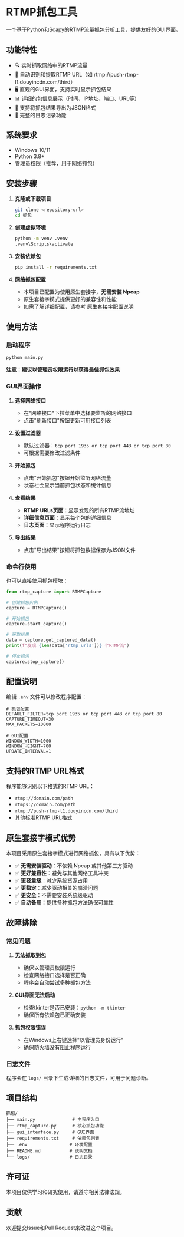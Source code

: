 # RTMP抓包工具

一个基于Python和Scapy的RTMP流量抓包分析工具，提供友好的GUI界面。

## 功能特性

- 🔍 实时抓取网络中的RTMP流量
- 🎯 自动识别和提取RTMP URL（如 rtmp://push-rtmp-l1.douyincdn.com/third）
- 🖥️ 直观的GUI界面，支持实时显示抓包结果
- 📊 详细的包信息展示（时间、IP地址、端口、URL等）
- 💾 支持将抓包结果导出为JSON格式
- 📝 完整的日志记录功能

## 系统要求

- Windows 10/11
- Python 3.8+
- 管理员权限（推荐，用于网络抓包）

## 安装步骤

1. **克隆或下载项目**
   ```bash
   git clone <repository-url>
   cd 抓包
   ```

2. **创建虚拟环境**
   ```bash
   python -m venv .venv
   .venv\Scripts\activate
   ```

3. **安装依赖包**
   ```bash
   pip install -r requirements.txt
   ```

4. **网络抓包配置**
   - 本项目已配置为使用原生套接字，**无需安装 Npcap**
   - 原生套接字模式提供更好的兼容性和性能
   - 如需了解详细配置，请参考 [原生套接字配置说明](NATIVE_SOCKET_CONFIG.md)

## 使用方法

### 启动程序

```bash
python main.py
```

**注意：建议以管理员权限运行以获得最佳抓包效果**

### GUI界面操作

1. **选择网络接口**
   - 在"网络接口"下拉菜单中选择要监听的网络接口
   - 点击"刷新接口"按钮更新可用接口列表

2. **设置过滤器**
   - 默认过滤器：`tcp port 1935 or tcp port 443 or tcp port 80`
   - 可根据需要修改过滤条件

3. **开始抓包**
   - 点击"开始抓包"按钮开始监听网络流量
   - 状态栏会显示当前抓包状态和统计信息

4. **查看结果**
   - **RTMP URLs页面**：显示发现的所有RTMP流地址
   - **详细信息页面**：显示每个包的详细信息
   - **日志页面**：显示程序运行日志

5. **导出结果**
   - 点击"导出结果"按钮将抓包数据保存为JSON文件

### 命令行使用

也可以直接使用抓包模块：

```python
from rtmp_capture import RTMPCapture

# 创建抓包实例
capture = RTMPCapture()

# 开始抓包
capture.start_capture()

# 获取结果
data = capture.get_captured_data()
print(f"发现 {len(data['rtmp_urls'])} 个RTMP流")

# 停止抓包
capture.stop_capture()
```

## 配置说明

编辑 `.env` 文件可以修改程序配置：

```env
# 抓包配置
DEFAULT_FILTER=tcp port 1935 or tcp port 443 or tcp port 80
CAPTURE_TIMEOUT=30
MAX_PACKETS=10000

# GUI配置
WINDOW_WIDTH=1000
WINDOW_HEIGHT=700
UPDATE_INTERVAL=1
```

## 支持的RTMP URL格式

程序能够识别以下格式的RTMP URL：

- `rtmp://domain.com/path`
- `rtmps://domain.com/path`
- `rtmp://push-rtmp-l1.douyincdn.com/third`
- 其他标准RTMP URL格式

## 原生套接字模式优势

本项目采用原生套接字模式进行网络抓包，具有以下优势：

- ✅ **无需安装驱动**：不依赖 Npcap 或其他第三方驱动
- ✅ **更好兼容性**：避免与其他网络工具冲突
- ✅ **更轻量级**：减少系统资源占用
- ✅ **更稳定**：减少驱动相关的崩溃问题
- ✅ **更安全**：不需要安装系统级驱动
- ✅ **自动备用**：提供多种抓包方法确保可靠性

## 故障排除

### 常见问题

1. **无法抓取到包**
   - 确保以管理员权限运行
   - 检查网络接口选择是否正确
   - 程序会自动尝试多种抓包方法

2. **GUI界面无法启动**
   - 检查tkinter是否已安装：`python -m tkinter`
   - 确保所有依赖包已正确安装

3. **抓包权限错误**
   - 在Windows上右键选择"以管理员身份运行"
   - 确保防火墙没有阻止程序运行

### 日志文件

程序会在 `logs/` 目录下生成详细的日志文件，可用于问题诊断。

## 项目结构

```
抓包/
├── main.py              # 主程序入口
├── rtmp_capture.py      # 核心抓包功能
├── gui_interface.py     # GUI界面
├── requirements.txt     # 依赖包列表
├── .env                # 环境配置
├── README.md           # 说明文档
└── logs/               # 日志目录
```

## 许可证

本项目仅供学习和研究使用，请遵守相关法律法规。

## 贡献

欢迎提交Issue和Pull Request来改进这个项目。